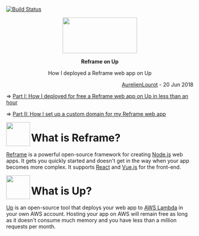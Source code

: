 [![Build Status](https://travis-ci.org/AurelienLourot/reframe-on-up.svg?branch=master)](https://travis-ci.org/AurelienLourot/reframe-on-up)

<p align="center">
  <a href="https://github.com/AurelienLourot/reframe-on-up">
    <img src="https://rawgit.com/AurelienLourot/reframe-on-up/master/readme_assets/reframe-on-up.jpg"
         width="200" height="96">
  </a>
</p>
<p align="center">
  <b>Reframe on Up</b>
</p>
<p align="center">
  How I deployed a Reframe web app on Up
</p>
<p align="right">
  <a href="https://github.com/AurelienLourot">AurelienLourot</a> - 20 Jun 2018
</p>

⇒ [Part I: How I deployed for free a Reframe web app on Up in less than an hour](01-deploy/)

⇒ [Part II: How I set up a custom domain for my Reframe web app](02-custom-domain/)

[<img src="https://rawgit.com/AurelienLourot/reframe-on-up/master/readme_assets/reframe.jpg" align="left" width="64" height="64">](https://github.com/reframejs/reframe)

# What is Reframe?

[Reframe](https://github.com/reframejs/reframe) is a powerful open-source framework for creating
[Node.js](https://nodejs.org/en/) web apps. It gets you quickly started and doesn't get in the way
when your app becomes more complex. It supports [React](https://reactjs.org/) and
[Vue.js](https://vuejs.org/) for the front-end.

[<img src="https://rawgit.com/AurelienLourot/reframe-on-up/master/readme_assets/up.jpg" align="left" width="64" height="64">](https://github.com/apex/up)

# What is Up?

[Up](https://github.com/apex/up) is an open-source tool that deploys your web app to
[AWS Lambda](https://aws.amazon.com/lambda/) in your own AWS account. Hosting your app on AWS will
remain free as long as it doesn't consume much memory and you have less than a million requests per
month.
